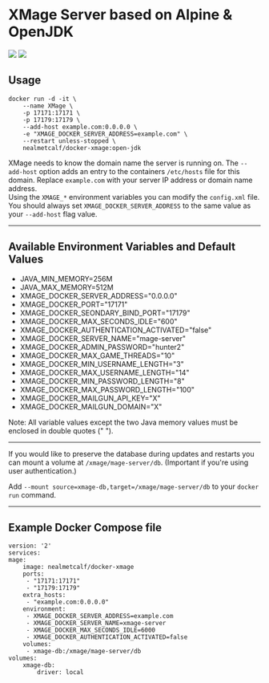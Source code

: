 # XMage Server based on Alpine & OpenJDK

[![](https://images.microbadger.com/badges/image/nealmetcalf/docker-xmage.svg)](https://microbadger.com/images/nealmetcalf/docker-xmage) [![](https://images.microbadger.com/badges/version/nealmetcalf/docker-xmage.svg)](https://microbadger.com/images/nealmetcalf/docker-xmage)

## Usage
```
docker run -d -it \
	--name XMage \
	-p 17171:17171 \
	-p 17179:17179 \
	--add-host example.com:0.0.0.0 \
	-e "XMAGE_DOCKER_SERVER_ADDRESS=example.com" \
	--restart unless-stopped \
	nealmetcalf/docker-xmage:open-jdk
```

XMage needs to know the domain name the server is running on. The `--add-host` option adds an entry to the containers `/etc/hosts` file for this domain. Replace `example.com` with your server IP address or domain name address.  
Using the `XMAGE_*` environment variables you can modify the `config.xml` file.  
You should always set `XMAGE_DOCKER_SERVER_ADDRESS` to the same value as your `--add-host` flag value.  

---

## Available Environment Variables and Default Values

+ JAVA_MIN_MEMORY=256M
+ JAVA_MAX_MEMORY=512M
+ XMAGE_DOCKER_SERVER_ADDRESS="0.0.0.0"
+ XMAGE_DOCKER_PORT="17171"
+ XMAGE_DOCKER_SEONDARY_BIND_PORT="17179"
+ XMAGE_DOCKER_MAX_SECONDS_IDLE="600"
+ XMAGE_DOCKER_AUTHENTICATION_ACTIVATED="false"
+ XMAGE_DOCKER_SERVER_NAME="mage-server"
+ XMAGE_DOCKER_ADMIN_PASSWORD="hunter2"
+ XMAGE_DOCKER_MAX_GAME_THREADS="10"
+ XMAGE_DOCKER_MIN_USERNAME_LENGTH="3"
+ XMAGE_DOCKER_MAX_USERNAME_LENGTH="14"
+ XMAGE_DOCKER_MIN_PASSWORD_LENGTH="8"
+ XMAGE_DOCKER_MAX_PASSWORD_LENGTH="100"
+ XMAGE_DOCKER_MAILGUN_API_KEY="X"
+ XMAGE_DOCKER_MAILGUN_DOMAIN="X"

Note: All variable values except the two Java memory values must be enclosed in double quotes (" ").

---

If you would like to preserve the database during updates and restarts you can mount a volume at `/xmage/mage-server/db`. (Important if you're using user authentication.)

Add `--mount source=xmage-db,target=/xmage/mage-server/db` to your `docker run` command.

---

## Example Docker Compose file

```
version: '2'
services:
mage:
	image: nealmetcalf/docker-xmage
	ports:
	 - "17171:17171"
	 - "17179:17179"
    extra_hosts:
	 - "example.com:0.0.0.0"
    environment:
	 - XMAGE_DOCKER_SERVER_ADDRESS=example.com
	 - XMAGE_DOCKER_SERVER_NAME=xmage-server
	 - XMAGE_DOCKER_MAX_SECONDS_IDLE=6000
	 - XMAGE_DOCKER_AUTHENTICATION_ACTIVATED=false
    volumes:
	 - xmage-db:/xmage/mage-server/db
volumes:
	xmage-db:
		driver: local
```
